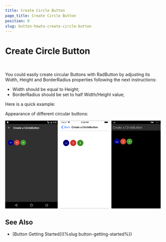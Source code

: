 ```yaml
---
title: Create Circle Button
page_title: Create Circle Button
position: 0
slug: button-howto-create-circle-button
---
```


# Create Circle Button

&nbsp;

You could easily create circular Buttons with RadButton by adjusting its Width, Height and BorderRadius properties following the next instructions:

* Width should be equal to Height;
* BorderRadius should be set to half Width/Height value;

Here is a quick example:

<snippet id='button-circular-xaml'/>

Appearance of different circular buttons:

![Button Key Features Example](../images/button-howto-circlebutton.png)

## See Also

- [Button Getting Started]({%slug button-getting-started%})
